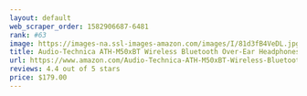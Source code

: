 ```yaml
---
layout: default 
﻿web_scraper_order: 1582906687-6481
rank: #63
image: https://images-na.ssl-images-amazon.com/images/I/81d3fB4VeDL.jpg
title: Audio-Technica ATH-M50xBT Wireless Bluetooth Over-Ear Headphones, Black
url: https://www.amazon.com/Audio-Technica-ATH-M50xBT-Wireless-Bluetooth-Headphones/dp/B07HKVCVSY/ref=zg_mw_musical-instruments_63?_encoding=UTF8&psc=1&refRID=RA0A6WJ8XR76W6MNNJHV
reviews: 4.4 out of 5 stars
price: $179.00 
---
```

